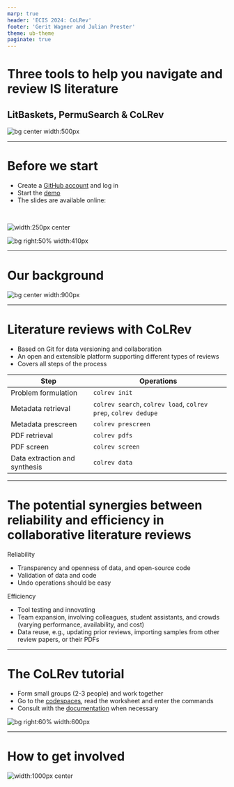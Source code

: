 ```yaml
---
marp: true
header: 'ECIS 2024: CoLRev'
footer: 'Gerit Wagner and Julian Prester'
theme: ub-theme
paginate: true
---
```


# Three tools to help you navigate and review IS literature

## LitBaskets, PermuSearch & CoLRev

![bg center width:500px](../assets/2024-ECIS-logo.png)

---

# Before we start

- Create a [GitHub account](https://github.com/signup) and log in
- Start the [demo](https://github.com//codespaces/new?hide_repo_select=true&ref=main&repo=767717822)
- The slides are available online:

<br/>

![width:250px center](../assets/2024-ECIS-QR.png)

![bg right:50% width:410px](../assets/start-demo.png)

---

# Our background

![bg center width:900px](../assets/expertise.png)


<!-- 
TODO : add Guy Paré to HEC Montréal

- Gerit Wagner: short bio

- Julian Prester: short bio

Overview of publications on literature reviews, tools, teaching (phd, bachelor, master), editorial work, ...

Map our journey on the left (started in Regensburg, JP to UNSW, GW to Montreal and Bamberg, JP to University of Sydney)

Illustrate our experience on the right as different "building blocks" with the colrev project on top (e.g., 12 review papers, 4 methods papers, 87 packages, 7 teaching offers, 4 x service as editor/reviewer )

3 methods papers in the senior scholars basket (of 11)
over 50 phd students

colrev projet: setup in 2021 - 3 years under development, 26 versions, 20 contributors, but still a lot to do
 -->

---

# Literature reviews with CoLRev

- Based on Git for data versioning and collaboration
- An open and extensible platform supporting different types of reviews 
- Covers all steps of the process

<center>

| Step                      | Operations                |
|----------------------------|--------------------------|
| Problem formulation        | ``colrev init``          |
| Metadata retrieval         | ``colrev search``, ``colrev load``, ``colrev prep``, ``colrev dedupe``        |
| Metadata prescreen         | ``colrev prescreen``     |
| PDF retrieval              | ``colrev pdfs``          |
| PDF screen                 | ``colrev screen``        |
| Data extraction and synthesis | ``colrev data``       |

</center>

<!-- 
Git-based: the full collaboration model

First slides: what do we mean with colrev/what's our focus?
colrev: literature reviews in collaborative settings

something we discussed earlier, when announcing the workshop (record keeping, put users in a position to report a full standalone paper at all times)

-> Extensible approach, adapting the first steps with parameters, and selecting different packages for the data analysis/extraction/coding/synthesis/RoB
-->

---

# The potential synergies between reliability and efficiency in collaborative literature reviews

Reliability

- Transparency and openness of data, and open-source code
- Validation of data and code
- Undo operations should be easy

<!--
data: manual and algorithmic
 (transparency - using Git to see exactly what was changed) - not the most common approach in the context of LR
: paradigm change: no longer require "blind trust" in algorithms/student assistants

 enables / requires -->

Efficiency

- Tool testing and innovating
- Team expansion, involving colleagues, student assistants, and crowds (varying performance, availability, and cost)
- Data reuse, e.g., updating prior reviews, importing samples from other review papers, or their PDFs

<!--
 new algorithms and SOTA tools
(reuse: one step further than reproducibility) 
or student papers etc.
-->

---

# The CoLRev tutorial

- Form small groups (2-3 people) and work together
- Go to the [codespaces](https://github.com//codespaces/new?hide_repo_select=true&ref=main&repo=767717822), read the worksheet and enter the commands
- Consult with the [documentation](https://colrev.readthedocs.io/en/latest/) when necessary

![bg right:60% width:600px](../assets/screenshot_annotation.png)

---

# How to get involved

![width:1000px center](../assets/last_slide.png)